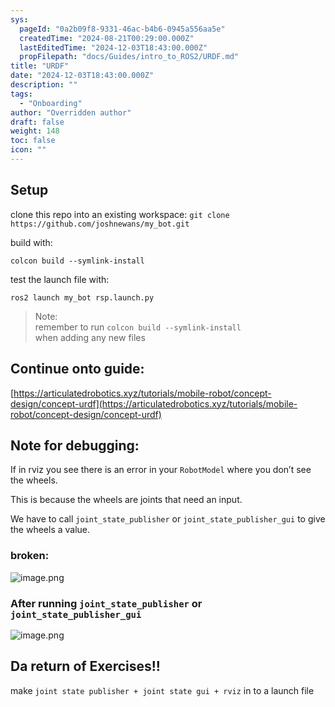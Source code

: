 ```yaml
---
sys:
  pageId: "0a2b09f8-9331-46ac-b4b6-0945a556aa5e"
  createdTime: "2024-08-21T00:29:00.000Z"
  lastEditedTime: "2024-12-03T18:43:00.000Z"
  propFilepath: "docs/Guides/intro_to_ROS2/URDF.md"
title: "URDF"
date: "2024-12-03T18:43:00.000Z"
description: ""
tags:
  - "Onboarding"
author: "Overridden author"
draft: false
weight: 148
toc: false
icon: ""
---
```


## Setup

clone this repo into an existing workspace:
`git clone https://github.com/joshnewans/my_bot.git`

build with:

`colcon build --symlink-install`

test the launch file with:

`ros2 launch my_bot rsp.launch.py`

> Note:  
> remember to run `colcon build --symlink-install`  
> when adding any new files

## Continue onto guide:

[https://articulatedrobotics.xyz/tutorials/mobile-robot/concept-design/concept-urdf](https://articulatedrobotics.xyz/tutorials/mobile-robot/concept-design/concept-urdf)

## Note for debugging:

If in rviz you see there is an error in your `RobotModel` where you don’t see the wheels.

This is because the wheels are joints that need an input. 

We have to call `joint_state_publisher` or `joint_state_publisher_gui` to give the wheels a value.

### broken:

![image.png](https://prod-files-secure.s3.us-west-2.amazonaws.com/d518164a-d88e-44d1-a4ee-3adb3bd8bce0/96a1d089-1f17-4dbf-8563-f2aef56a4d37/image.png?X-Amz-Algorithm=AWS4-HMAC-SHA256&X-Amz-Content-Sha256=UNSIGNED-PAYLOAD&X-Amz-Credential=ASIAZI2LB466ZGAKYOG4%2F20250207%2Fus-west-2%2Fs3%2Faws4_request&X-Amz-Date=20250207T110157Z&X-Amz-Expires=3600&X-Amz-Security-Token=IQoJb3JpZ2luX2VjEFgaCXVzLXdlc3QtMiJIMEYCIQDXa2NfSM8GffyILDwmRrWv2DWUMdSFkDIQM3c4AfsugAIhAJtFwNfj7h1N5NUX2CQs8GXu2etXRH2bDa5Ae5%2BbShiQKv8DCHEQABoMNjM3NDIzMTgzODA1Igwn4ZnAXtWyh%2BqcxWwq3AOf3oo7WzjfUPKU1mKathz5KN9lK%2Fuj6VPqDDoYPN6p9pV67kMzIvy%2BqeQhG87aR04Q%2BNr2RMVNH%2FbVE9TVybunXMRVXw%2FDeTekbQ%2BdqqTH2O08sPQXSqfcQpBzTjAOuLdgpIU20kW%2BLN9n8FV3OwAFEs4QRiXTQ%2B6htwAPwHV%2BqwyqaMb36JepMLj0lcz1QuB36mPvcmloJId6ngI4TCU%2BntoAEKntW4I8ASmKjRDxPFQYxEndBNYIsKL2YhQDUb%2FCAsDhwqtQatOMPIYIVkqqNn41KLdl7q5IMwCl8whZp%2FeLS673vhEzo4vxCyWLqEEjBSxFQJibShBqJEirGzpEAfaoBULzslRMJXCC8uOdJs801MppydKZ8PZaPs58f1tb8cfOy3%2FmCa3wHNn%2BcmLML5jCop83%2B9t3ggbd4Ccf05qcFTJV6P7K1sOpc9l%2FkxDnTDEr%2FbgQgPfI%2FpzPMEp7y1RY%2BsbEC1UbQ0yJhWgkqeXXGzGK6%2B6zMa9OO06K0yXqJV11s96cg8lvTl9wm%2BjcSuveA6TZGtSF1qiJNvEhOfuF%2B9IqOhmczXoXJcVWfeTZNJI8OgCSxcnLZKi0f9x4wVAZWRzEr17PLtvvRbBn1lB6MESHPA3chtuuwjCE%2B5a9BjqkASHpKjGXtSilD1PHiiDvFef7S8Wx1nt75AvT6pr8FcMrJgnvGjXTetOkSS0h5YlMyXy798Yo1cHP%2BRymm6DlMiN1Z0Fkrr1EI6uLvhIn8cEdWEgzg508TDWdYiuO26hnCadoJ4xf2Wadf1VjEuHrpiVTcU6yiwQ61fPOo9i9GCry9R2JexULwFCQ2Yv%2FMXXx3yOMPzapwEl25%2FdWbWfXo7%2Fv2%2BiQ&X-Amz-Signature=589e1e91aee8a5919f2d488bfa2de2a8667109a8da622478a888078ff352e6d5&X-Amz-SignedHeaders=host&x-id=GetObject)

### After running `joint_state_publisher` or `joint_state_publisher_gui`

![image.png](https://prod-files-secure.s3.us-west-2.amazonaws.com/d518164a-d88e-44d1-a4ee-3adb3bd8bce0/130c99c7-1b0b-4031-9953-844fc3950ff4/image.png?X-Amz-Algorithm=AWS4-HMAC-SHA256&X-Amz-Content-Sha256=UNSIGNED-PAYLOAD&X-Amz-Credential=ASIAZI2LB466ZGAKYOG4%2F20250207%2Fus-west-2%2Fs3%2Faws4_request&X-Amz-Date=20250207T110157Z&X-Amz-Expires=3600&X-Amz-Security-Token=IQoJb3JpZ2luX2VjEFgaCXVzLXdlc3QtMiJIMEYCIQDXa2NfSM8GffyILDwmRrWv2DWUMdSFkDIQM3c4AfsugAIhAJtFwNfj7h1N5NUX2CQs8GXu2etXRH2bDa5Ae5%2BbShiQKv8DCHEQABoMNjM3NDIzMTgzODA1Igwn4ZnAXtWyh%2BqcxWwq3AOf3oo7WzjfUPKU1mKathz5KN9lK%2Fuj6VPqDDoYPN6p9pV67kMzIvy%2BqeQhG87aR04Q%2BNr2RMVNH%2FbVE9TVybunXMRVXw%2FDeTekbQ%2BdqqTH2O08sPQXSqfcQpBzTjAOuLdgpIU20kW%2BLN9n8FV3OwAFEs4QRiXTQ%2B6htwAPwHV%2BqwyqaMb36JepMLj0lcz1QuB36mPvcmloJId6ngI4TCU%2BntoAEKntW4I8ASmKjRDxPFQYxEndBNYIsKL2YhQDUb%2FCAsDhwqtQatOMPIYIVkqqNn41KLdl7q5IMwCl8whZp%2FeLS673vhEzo4vxCyWLqEEjBSxFQJibShBqJEirGzpEAfaoBULzslRMJXCC8uOdJs801MppydKZ8PZaPs58f1tb8cfOy3%2FmCa3wHNn%2BcmLML5jCop83%2B9t3ggbd4Ccf05qcFTJV6P7K1sOpc9l%2FkxDnTDEr%2FbgQgPfI%2FpzPMEp7y1RY%2BsbEC1UbQ0yJhWgkqeXXGzGK6%2B6zMa9OO06K0yXqJV11s96cg8lvTl9wm%2BjcSuveA6TZGtSF1qiJNvEhOfuF%2B9IqOhmczXoXJcVWfeTZNJI8OgCSxcnLZKi0f9x4wVAZWRzEr17PLtvvRbBn1lB6MESHPA3chtuuwjCE%2B5a9BjqkASHpKjGXtSilD1PHiiDvFef7S8Wx1nt75AvT6pr8FcMrJgnvGjXTetOkSS0h5YlMyXy798Yo1cHP%2BRymm6DlMiN1Z0Fkrr1EI6uLvhIn8cEdWEgzg508TDWdYiuO26hnCadoJ4xf2Wadf1VjEuHrpiVTcU6yiwQ61fPOo9i9GCry9R2JexULwFCQ2Yv%2FMXXx3yOMPzapwEl25%2FdWbWfXo7%2Fv2%2BiQ&X-Amz-Signature=0ba930fb58c84892d1f8256273a5e733ed2af1b9d537435c0243f68b4d6e1b72&X-Amz-SignedHeaders=host&x-id=GetObject)

## Da return of Exercises!!

make `joint state publisher + joint state gui + rviz` in to a launch file
